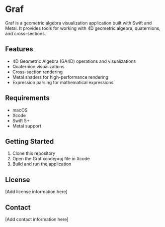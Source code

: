 # Graf

Graf is a geometric algebra visualization application built with Swift and Metal. It provides tools for working with 4D geometric algebra, quaternions, and cross-sections.

## Features

- 4D Geometric Algebra (GA4D) operations and visualizations
- Quaternion visualizations
- Cross-section rendering
- Metal shaders for high-performance rendering
- Expression parsing for mathematical expressions

## Requirements

- macOS
- Xcode
- Swift 5+
- Metal support

## Getting Started

1. Clone this repository
2. Open the Graf.xcodeproj file in Xcode
3. Build and run the application

## License

[Add license information here]

## Contact

[Add contact information here] 